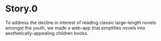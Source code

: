 # Story.0

To address the decline in interest of reading classic large-length novels amongst the youth, we made a web-app that simplifies novels into aesthetically-appealing children books.
